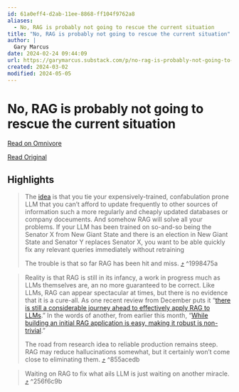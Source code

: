 ```yaml
---
id: 61a0eff4-d2ab-11ee-8868-ff104f9762a8
aliases:
  - No, RAG is probably not going to rescue the current situation
title: "No, RAG is probably not going to rescue the current situation"
author: |
  Gary Marcus
date: 2024-02-24 09:44:09
url: https://garymarcus.substack.com/p/no-rag-is-probably-not-going-to-rescue
created: 2024-03-02
modified: 2024-05-05
---
```


# No, RAG is probably not going to rescue the current situation

[Read on Omnivore](https://omnivore.app/me/no-rag-is-probably-not-going-to-rescue-the-current-situation-18dd881cb77)

[Read Original](https://garymarcus.substack.com/p/no-rag-is-probably-not-going-to-rescue)

## Highlights

> The [idea](https://www.pinecone.io/learn/retrieval-augmented-generation/) is that you tie your expensively-trained, confabulation prone LLM that you can’t afford to update frequently to other sources of information such a more regularly and cheaply updated databases or company doceuments. And somehow RAG will solve all your problems. If your LLM has been trained on so-and-so being the Senator X from New Giant State and there is an election in New Giant State and Senator Y replaces Senator X, you want to be able quickly fix any relevant queries immediately without retraining
>
> The trouble is that so far RAG has been hit and miss. [⤴️](https://omnivore.app/me/no-rag-is-probably-not-going-to-rescue-the-current-situation-18dd881cb77#1998475a-d0c3-4101-9f28-96081d93a495)  ^1998475a

> Reality is that RAG is still in its infancy, a work in progress much as LLMs themselves are, an no more guaranteed to be correct. Like LLMs, RAG can appear spectacular at times, but there is no evidence that it is a cure-all. As one recent review from December puts it “[there is still a considerable journey ahead to effectively apply RAG to LLMs](https://arxiv.org/abs/2402.07483).” In the words of another, from earlier this month, “[While building an initial RAG application is easy, making it robust is non-trivial](https://arxiv.org/abs/2402.07483).”
>
> The road from research idea to reliable production remains steep. RAG may reduce hallucinations somewhat, but it certainly won’t come close to eliminating them. [⤴️](https://omnivore.app/me/no-rag-is-probably-not-going-to-rescue-the-current-situation-18dd881cb77#855acedb-32d7-46f0-a8aa-4f53f2aaba4d)  ^855acedb

> Waiting on RAG to fix what ails LLM is just waiting on another miracle. [⤴️](https://omnivore.app/me/no-rag-is-probably-not-going-to-rescue-the-current-situation-18dd881cb77#256f6c9b-5d82-4b9f-a69a-0d0527ce36b7)  ^256f6c9b